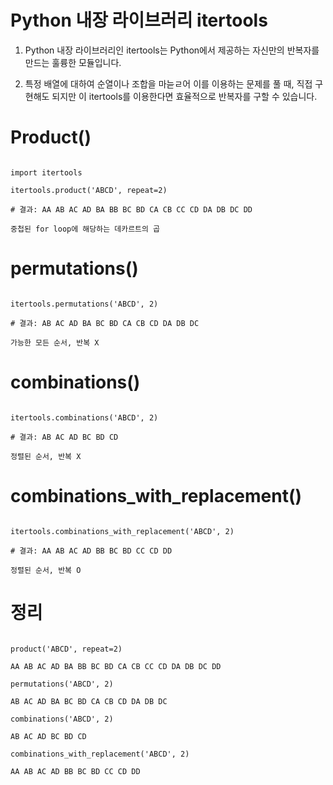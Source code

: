 # Python 내장 라이브러리 itertools

1. Python 내장 라이브러리인 itertools는 Python에서 제공하는 자신만의 반복자를 만드는 훌륭한 모듈입니다.

2. 특정 배열에 대하여 순열이나 조합을 마늗ㄹ어 이를 이용하는 문제를 풀 때, 직접 구현해도 되지만 이 itertools를 이용한다면 효율적으로 반복자를 구할 수 있습니다.

# Product()

```

import itertools

itertools.product('ABCD', repeat=2)

# 결과: AA AB AC AD BA BB BC BD CA CB CC CD DA DB DC DD

중첩된 for loop에 해당하는 데카르트의 곱

```

# permutations()

```

itertools.permutations('ABCD', 2)

# 결과: AB AC AD BA BC BD CA CB CD DA DB DC

가능한 모든 순서, 반복 X

```

# combinations()

```

itertools.combinations('ABCD', 2)

# 결과: AB AC AD BC BD CD

정렬된 순서, 반복 X

```

# combinations_with_replacement()

```

itertools.combinations_with_replacement('ABCD', 2)

# 결과: AA AB AC AD BB BC BD CC CD DD

정렬된 순서, 반복 O

```

# 정리

```

product('ABCD', repeat=2)

AA AB AC AD BA BB BC BD CA CB CC CD DA DB DC DD

permutations('ABCD', 2)

AB AC AD BA BC BD CA CB CD DA DB DC

combinations('ABCD', 2)

AB AC AD BC BD CD

combinations_with_replacement('ABCD', 2)

AA AB AC AD BB BC BD CC CD DD

```
